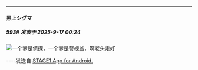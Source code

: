 ﻿
*****

####  黑上シグマ  
##### 593#       发表于 2025-9-17 00:24

<img src="https://static.stage1st.com/image/smiley/face2017/067.png" referrerpolicy="no-referrer">一个爹是侦探，一个爹是警视监，啊老头走好

----发送自 [STAGE1 App for Android.](http://stage1.5j4m.com/?1.47)

